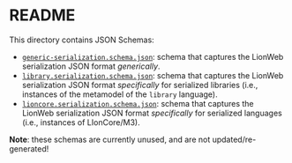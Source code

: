 # README

This directory contains JSON Schemas:

* [`generic-serialization.schema.json`](./generic-serialization.schema.json): schema that captures the LionWeb serialization JSON format _generically_.
* [`library.serialization.schema.json`](./library.serialization.schema.json): schema that captures the LionWeb serialization JSON format _specifically_ for serialized libraries (i.e., instances of the metamodel of the `library` language).
* [`lioncore.serialization.schema.json`](./lioncore.serialization.schema.json): schema that captures the LionWeb serialization JSON format _specifically_ for serialized languages (i.e., instances of LIonCore/M3).

**Note**: these schemas are currently unused, and are not updated/re-generated!

